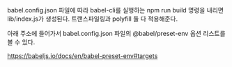 babel.config.json 파일에 따라 
babel-cli를 실행하는 npm run build 명령을 내리면
lib/index.js가 생성된다.
트랜스파일링과 polyfill 둘 다 적용해준다.

아래 주소에 들어가서 babel.config.json 파일의 @babel/preset-env 옵션 리스트를 볼 수 있다.

https://babeljs.io/docs/en/babel-preset-env#targets